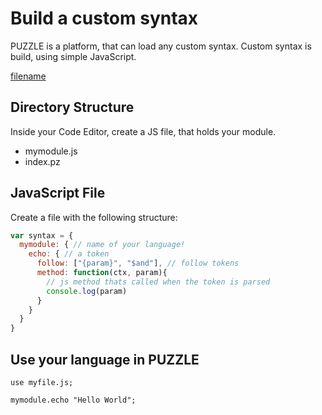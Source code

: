 # Build a custom syntax

PUZZLE is a platform, that can load any custom syntax.
Custom syntax is build, using simple JavaScript.

[filename](code-editor.md ':include')

## Directory Structure

Inside your Code Editor, create a JS file, that holds your module.

* mymodule.js
* index.pz

## JavaScript File

Create a file with the following structure:

```javascript
var syntax = {
  mymodule: { // name of your language!
    echo: { // a token
      follow: ["{param}", "$and"], // follow tokens
      method: function(ctx, param){
        // js method thats called when the token is parsed
        console.log(param)
      }
    }
  }
}
```

## Use your language in PUZZLE

```puzzle
use myfile.js;

mymodule.echo "Hello World";
```